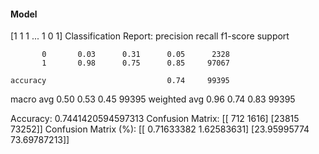 #### Model
[1 1 1 ... 1 0 1]
Classification Report:
              precision    recall  f1-score   support

           0       0.03      0.31      0.05      2328
           1       0.98      0.75      0.85     97067

    accuracy                           0.74     99395
   macro avg       0.50      0.53      0.45     99395
weighted avg       0.96      0.74      0.83     99395

Accuracy: 0.7441420594597313
Confusion Matrix:
[[  712  1616]
 [23815 73252]]
Confusion Matrix (%):
[[ 0.71633382  1.62583631]
 [23.95995774 73.69787213]]
